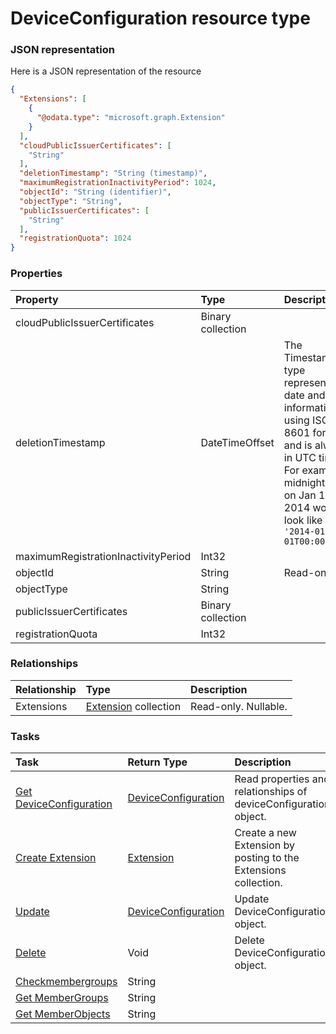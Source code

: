 # DeviceConfiguration resource type



### JSON representation

Here is a JSON representation of the resource

```json
{
  "Extensions": [
    {
      "@odata.type": "microsoft.graph.Extension"
    }
  ],
  "cloudPublicIssuerCertificates": [
    "String"
  ],
  "deletionTimestamp": "String (timestamp)",
  "maximumRegistrationInactivityPeriod": 1024,
  "objectId": "String (identifier)",
  "objectType": "String",
  "publicIssuerCertificates": [
    "String"
  ],
  "registrationQuota": 1024
}

```
### Properties
| Property	   | Type	|Description|
|:---------------|:--------|:----------|
|cloudPublicIssuerCertificates|Binary collection||
|deletionTimestamp|DateTimeOffset|The Timestamp type represents date and time information using ISO 8601 format and is always in UTC time. For example, midnight UTC on Jan 1, 2014 would look like this: `'2014-01-01T00:00:00Z'`|
|maximumRegistrationInactivityPeriod|Int32||
|objectId|String| Read-only.|
|objectType|String||
|publicIssuerCertificates|Binary collection||
|registrationQuota|Int32||

### Relationships
| Relationship | Type	|Description|
|:---------------|:--------|:----------|
|Extensions|[Extension](extension.md) collection| Read-only. Nullable.|

### Tasks

| Task		   | Return Type	|Description|
|:---------------|:--------|:----------|
|[Get DeviceConfiguration](../api/deviceconfiguration_get.md) | [DeviceConfiguration](deviceconfiguration.md) |Read properties and relationships of deviceConfiguration object.|
|[Create Extension](../api/deviceconfiguration_post_extensions.md) |[Extension](extension.md)| Create a new Extension by posting to the Extensions collection.|
|[Update](../api/deviceconfiguration_update.md) | [DeviceConfiguration](deviceconfiguration.md)	|Update DeviceConfiguration object. |
|[Delete](../api/deviceconfiguration_delete.md) | Void	|Delete DeviceConfiguration object. |
|[Checkmembergroups](../api/deviceconfiguration_checkmembergroups.md)|String||
|[Get MemberGroups](../api/deviceconfiguration_getmembergroups.md)|String||
|[Get MemberObjects](../api/deviceconfiguration_getmemberobjects.md)|String||

<!-- uuid: 46066a28-0f56-4c3e-b416-c595543f8293
2015-10-09 15:58:16 UTC -->